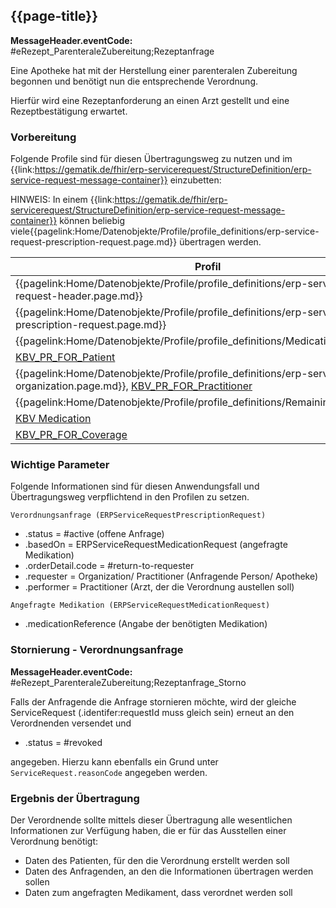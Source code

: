 ## {{page-title}}

**MessageHeader.eventCode:** #eRezept_ParenteraleZubereitung;Rezeptanfrage

Eine Apotheke hat mit der Herstellung einer parenteralen Zubereitung begonnen und benötigt nun die entsprechende Verordnung.

Hierfür wird eine Rezeptanforderung an einen Arzt gestellt und eine Rezeptbestätigung erwartet.

### Vorbereitung

Folgende Profile sind für diesen Übertragungsweg zu nutzen und im {{link:https://gematik.de/fhir/erp-servicerequest/StructureDefinition/erp-service-request-message-container}} einzubetten:

HINWEIS: In einem {{link:https://gematik.de/fhir/erp-servicerequest/StructureDefinition/erp-service-request-message-container}} können beliebig viele{{pagelink:Home/Datenobjekte/Profile/profile_definitions/erp-service-request-prescription-request.page.md}} übertragen werden.

|Profil|Referenziert in|Optional|
|---|---|---|
|{{pagelink:Home/Datenobjekte/Profile/profile_definitions/erp-service-request-request-header.page.md}}|ERPServiceRequestMessageContainer.entry||
|{{pagelink:Home/Datenobjekte/Profile/profile_definitions/erp-service-request-prescription-request.page.md}}|ERPServiceRequestRequestHeader.focus||
|{{pagelink:Home/Datenobjekte/Profile/profile_definitions/MedicationRequest}}|ERPServiceRequestPrescriptionRequest.basedOn||
|[KBV_PR_FOR_Patient](https://fhir.kbv.de/StructureDefinition/KBV_PR_FOR_Patient)|ERPServiceRequestPrescriptionRequest.subject||
|{{pagelink:Home/Datenobjekte/Profile/profile_definitions/erp-service-request-organization.page.md}}, [KBV_PR_FOR_Practitioner](https://fhir.kbv.de/StructureDefinition/KBV_PR_FOR_Practitioner)|ERPServiceRequestPrescriptionRequest.performer||
|{{pagelink:Home/Datenobjekte/Profile/profile_definitions/RemainingObservation}}|ERPServiceRequestPrescriptionRequest.reasonReference|x|
|[KBV Medication](https://simplifier.net/erezept/~resources?text=medication&category=Profile&sortBy=RankScore_desc)|ERPServiceRequestMedicationRequest.medication[x]||
|[KBV_PR_FOR_Coverage](https://fhir.kbv.de/StructureDefinition/KBV_PR_FOR_Coverage)|ERPServiceRequestMedicationRequest.coverage|x|

### Wichtige Parameter

Folgende Informationen sind für diesen Anwendungsfall und Übertragungsweg verpflichtend in den Profilen zu setzen.

`Verordnungsanfrage (ERPServiceRequestPrescriptionRequest)`

* .status = #active (offene Anfrage)
* .basedOn = ERPServiceRequestMedicationRequest (angefragte Medikation)
* .orderDetail.code = #return-to-requester
* .requester = Organization/ Practitioner (Anfragende Person/ Apotheke)
* .performer = Practitioner (Arzt, der die Verordnung austellen soll)

`Angefragte Medikation (ERPServiceRequestMedicationRequest)`

* .medicationReference (Angabe der benötigten Medikation)

### Stornierung - Verordnungsanfrage

**MessageHeader.eventCode:** #eRezept_ParenteraleZubereitung;Rezeptanfrage_Storno

Falls der Anfragende die Anfrage stornieren möchte, wird der gleiche ServiceRequest (.identifer:requestId muss gleich sein) erneut an den Verordnenden versendet und

* .status = #revoked

angegeben. Hierzu kann ebenfalls ein Grund unter `ServiceRequest.reasonCode` angegeben werden.

### Ergebnis der Übertragung

Der Verordnende sollte mittels dieser Übertragung alle wesentlichen Informationen zur Verfügung haben, die er für das Ausstellen einer Verordnung benötigt:

* Daten des Patienten, für den die Verordnung erstellt werden soll
* Daten des Anfragenden, an den die Informationen übertragen werden sollen
* Daten zum angefragten Medikament, dass verordnet werden soll
